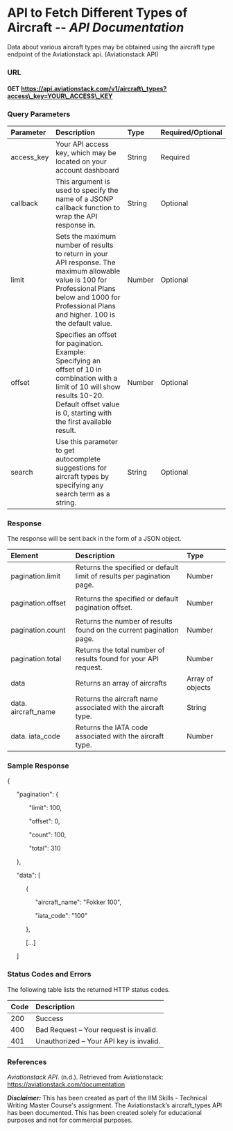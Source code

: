 # **API to Fetch Different Types of Aircraft** -- ***API Documentation***

Data about various aircraft types may be obtained using the aircraft type endpoint of the Aviationstack api. (Aviationstack API)
### **URL**
#### GET https://api.aviationstack.com/v1/aircraft\_types?access\_key=YOUR\_ACCESS\_KEY
### **Query Parameters**

|Parameter|Description|Type|Required/Optional|
| :- | :- | :- | :- |
|access\_key|Your API access key, which may be located on your account dashboard|String|Required|
|callback|This argument is used to specify the name of a JSONP callback function to wrap the API response in.|String|Optional|
|limit|Sets the maximum number of results to return in your API response. The maximum allowable value is 100 for Professional Plans below and 1000 for Professional Plans and higher. 100 is the default value.|Number|Optional|
|offset|Specifies an offset for pagination. Example: Specifying an offset of 10 in combination with a limit of 10 will show results 10-20. Default offset value is 0, starting with the first available result.|Number|Optional|
|search|Use this parameter to get autocomplete suggestions for aircraft types by specifying any search term as a string. |String|Optional|
###
### **Response**
The response will be sent back in the form of a JSON object. 





|**Element**|**Description**|**Type**|
| :- | :- | :- |
|<p>pagination.limit </p><p></p><p></p>|Returns the specified or default limit of results per pagination page.|Number|
|<p>pagination.offset </p><p></p><p></p>|Returns the specified or default pagination offset.|Number|
|pagination.count |Returns the number of results found on the current pagination page.|Number|
|pagination.total |Returns the total number of results found for your API request.|Number|
|data|Returns an array of aircrafts|Array of objects|
|data. aircraft\_name|Returns the aircraft name associated with the aircraft type.|String|
|data. iata\_code|Returns the IATA code associated with the aircraft type.|Number|
### **Sample Response**
{

`   `"pagination": {

`       `"limit": 100,

`       `"offset": 0,

`       `"count": 100,

`       `"total": 310

`   `},

`   `"data": [

`      `{

`         `"aircraft\_name": "Fokker 100",

`         `"iata\_code": "100"

`      `},

`      `[...]

`   `]
### **Status Codes and Errors**
The following table lists the returned HTTP status codes.

|**Code**|**Description**|
| :- | :- |
|200 |Success|
|400|Bad Request – Your request is invalid.|
|401|Unauthorized – Your API key is invalid.|
### **References**
*Aviationstack API*. (n.d.). Retrieved from Aviationstack: https://aviationstack.com/documentation



***Disclaimer:*** This has been created as part of the IIM Skills - Technical Writing Master Course's assignment. The Aviationstack’s aircraft\_types API has been documented. This has been created solely for educational purposes and not for commercial purposes.
